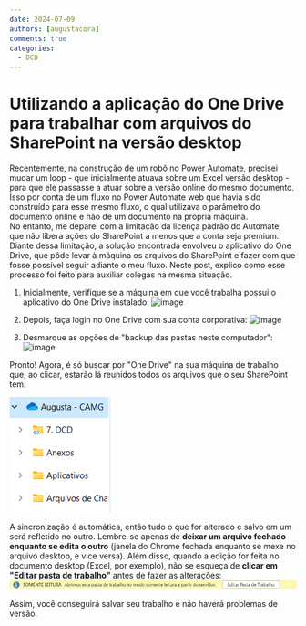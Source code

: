 ```yaml
---
date: 2024-07-09
authors: [augustacora]
comments: true
categories:
  - DCD
---
```


# Utilizando a aplicação do One Drive para trabalhar com arquivos do SharePoint na versão desktop

Recentemente, na construção de um robô no Power Automate, precisei mudar um loop - que inicialmente atuava sobre um Excel versão desktop - para que ele passasse a atuar sobre a versão online do mesmo documento. Isso por conta de um fluxo no Power Automate web que havia sido construído para esse mesmo fluxo, o qual utilizava o parâmetro do documento online e não de um documento na própria máquina.  
No entanto, me deparei com a limitação da licença padrão do Automate, que não libera ações do SharePoint a menos que a conta seja premium. Diante dessa limitação, a solução encontrada envolveu o aplicativo do One Drive, que pôde levar à máquina os arquivos do SharePoint e fazer com que fosse possível seguir adiante o meu fluxo.
Neste post, explico como esse processo foi feito para auxiliar colegas na mesma situação.

<!-- more -->

1. Inicialmente, verifique se a máquina em que você trabalha possui o aplicativo do One Drive instalado:
![image](https://github.com/automatiza-mg/handbook/assets/146127524/610da1bd-3654-4a7c-9989-451c93e9b722)


2. Depois, faça login no One Drive com sua conta corporativa:
![image](https://github.com/automatiza-mg/handbook/assets/146127524/c89eff5c-b5a2-44fb-8e59-eace2a54bafa)


3. Desmarque as opções de "backup das pastas neste computador":
![image](https://github.com/automatiza-mg/handbook/assets/146127524/d2238366-6272-4757-8939-1ceb879d369e)


Pronto! Agora, é só buscar por "One Drive" na sua máquina de trabalho que, ao clicar, estarão lá reunidos todos os arquivos que o seu SharePoint tem. 

![Pasta](image-4.png)


A sincronização é automática, então tudo o que for alterado e salvo em um será refletido no outro. Lembre-se apenas de **deixar um arquivo fechado enquanto se edita o outro** (janela do Chrome fechada enquanto se mexe no arquivo desktop, e vice versa).
Além disso, quando a edição for feita no documento desktop (Excel, por exemplo), não se esqueça de **clicar em "Editar pasta de trabalho"** antes de fazer as alterações:
![Botão clique](image-5.png)

Assim, você conseguirá salvar seu trabalho e não haverá problemas de versão.




